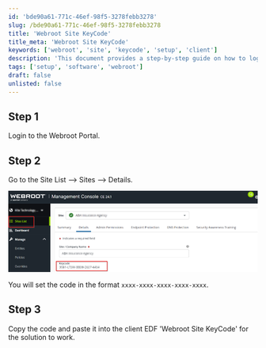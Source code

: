 ```yaml
---
id: 'bde90a61-771c-46ef-98f5-3278febb3278'
slug: /bde90a61-771c-46ef-98f5-3278febb3278
title: 'Webroot Site KeyCode'
title_meta: 'Webroot Site KeyCode'
keywords: ['webroot', 'site', 'keycode', 'setup', 'client']
description: 'This document provides a step-by-step guide on how to log in to the Webroot portal, navigate to the site list, and set the Site KeyCode necessary for the client solution to function correctly.'
tags: ['setup', 'software', 'webroot']
draft: false
unlisted: false
---
```


## Step 1
Login to the Webroot Portal.

## Step 2
Go to the Site List --> Sites --> Details.

![Image](../../../static/img/Webroot-Site-KeyCode/image_1.png)

You will set the code in the format `xxxx-xxxx-xxxx-xxxx-xxxx`.

## Step 3
Copy the code and paste it into the client EDF 'Webroot Site KeyCode' for the solution to work.


